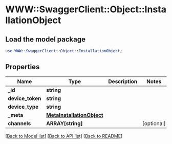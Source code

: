 # WWW::SwaggerClient::Object::InstallationObject

## Load the model package
```perl
use WWW::SwaggerClient::Object::InstallationObject;
```

## Properties
Name | Type | Description | Notes
------------ | ------------- | ------------- | -------------
**_id** | **string** |  | 
**device_token** | **string** |  | 
**device_type** | **string** |  | 
**_meta** | [**MetaInstallationObject**](MetaInstallationObject.md) |  | 
**channels** | **ARRAY[string]** |  | [optional] 

[[Back to Model list]](../README.md#documentation-for-models) [[Back to API list]](../README.md#documentation-for-api-endpoints) [[Back to README]](../README.md)


